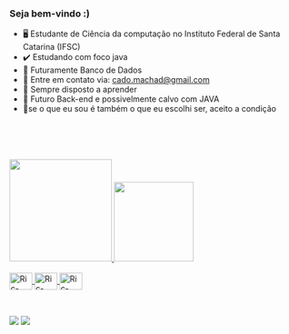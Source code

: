 ### Seja bem-vindo :) 


- 🖥️ Estudante de Ciência da computação no Instituto Federal de Santa Catarina (IFSC)
- ✔️ Estudando com foco java
- 🔮 Futuramente Banco de Dados 
- 📧 Entre em contato via: cado.machad@gmail.com
- 💬 Sempre disposto a aprender
- 🏴󠁩󠁤󠁪󠁷󠁿 Futuro Back-end e possivelmente calvo com JAVA
- 🎵se o que eu sou é também o que eu escolhi ser, aceito a condição

##

<br>
<br>
<br>
 <div>
   <a href="https://github.com/RicardoMachadoOFC">
     <img height="180em" src="https://github-readme-stats.vercel.app/api?username=RicardoMachadoOFC&show_icons=true&theme=onedark&include_all_commits=true&count_private=true"/>
     <img height="140em" src="https://github-readme-stats.vercel.app/api/top-langs/?username=RicardoMachadoOFC&layout=compact&langs_count=16&theme=onedark"/>
 </div> 



 
<div style="display: inline_block"><br>
    <img align="center" alt="Ric-SQL" height="30" width="40" src="https://cdn.jsdelivr.net/gh/devicons/devicon@latest/icons/azuresqldatabase/azuresqldatabase-original.svg">
    <img align="center" alt="Ric-SQL" height="30" width="40" src="https://cdn.jsdelivr.net/gh/devicons/devicon@latest/icons/python/python-original.svg">
    <img align="center" alt="Ric-SQL" height="30" width="40" src="https://cdn.jsdelivr.net/gh/devicons/devicon@latest/icons/java/java-original.svg">
  
</div>

<br>

##



  <div>
  <a href = "cado.machad@gmail.com"><img src="https://img.shields.io/badge/Gmail-D14836?style=for-the-badge&logo=gmail&logoColor=white" target="_blank"></a>
  <a href = "https://www.linkedin.com/in/ricardo-machado-a38584258/" target="_blank"><img src="https://img.shields.io/badge/LinkedIn-0077B5?style=for-the-badge&logo=linkedin&logoColor=white" target="_blank"></a>
  
    
  </div>
          
 
 
